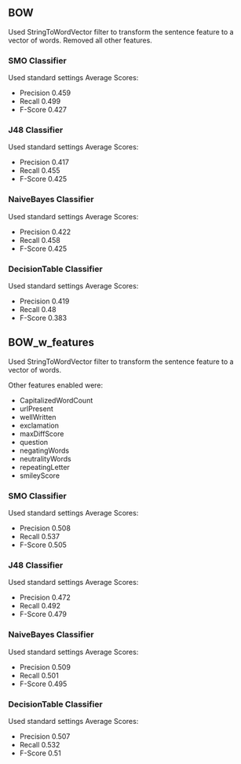## BOW
Used StringToWordVector filter to transform the sentence feature to a vector of words.
Removed all other features.

### SMO Classifier
Used standard settings
Average Scores:
* Precision 0.459
* Recall 0.499
* F-Score 0.427

### J48 Classifier
Used standard settings
Average Scores:
* Precision 0.417
* Recall 0.455
* F-Score 0.425

### NaiveBayes Classifier
Used standard settings
Average Scores:
* Precision 0.422
* Recall 0.458
* F-Score 0.425

### DecisionTable Classifier
Used standard settings
Average Scores:
* Precision 0.419
* Recall 0.48
* F-Score 0.383

## BOW_w_features
Used StringToWordVector filter to transform the sentence feature to a vector of words.

Other features enabled were:
* CapitalizedWordCount
* urlPresent
* wellWritten
* exclamation
* maxDiffScore
* question
* negatingWords
* neutralityWords
* repeatingLetter
* smileyScore

### SMO Classifier
Used standard settings
Average Scores:
* Precision 0.508
* Recall 0.537
* F-Score 0.505

### J48 Classifier
Used standard settings
Average Scores:
* Precision 0.472
* Recall 0.492
* F-Score 0.479

### NaiveBayes Classifier
Used standard settings
Average Scores:
* Precision 0.509
* Recall 0.501
* F-Score 0.495

### DecisionTable Classifier
Used standard settings
Average Scores:
* Precision 0.507
* Recall 0.532
* F-Score 0.51

